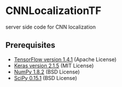 # CNNLocalizationTF
server side code for CNN localization

## Prerequisites
- [TensorFlow version 1.4.1](https://github.com/tensorflow/tensorflow) (Apache License)
- [Keras version 2.1.5](https://github.com/keras-team/keras) (MIT License)
- [NumPy 1.8.2](http://www.numpy.org/)  (BSD License)
- [SciPy 0.15.1](http://www.scipy.org/) (BSD License)